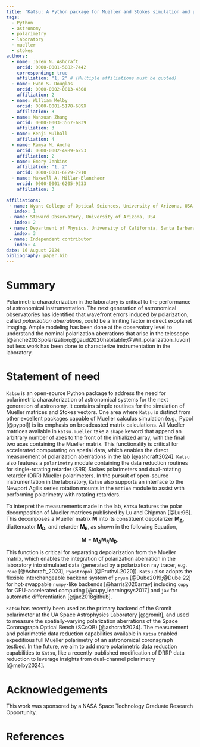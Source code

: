 ```yaml
---
title: 'Katsu: A Python package for Mueller and Stokes simulation and polarimetry'
tags:
  - Python
  - astronomy
  - polarimetry
  - laboratory
  - mueller
  - stokes
authors:
  - name: Jaren N. Ashcraft
    orcid: 0000-0001-5082-7442
    corresponding: true
    affiliation: "1, 2" # (Multiple affiliations must be quoted)
  - name: Ewan S. Douglas
    orcid: 0000-0002-0813-4308
    affiliation: 2
  - name: William Melby
    orcid: 0000-0001-5178-689X
    affiliation: 3
  - name: Manxuan Zhang
    orcid: 0000-0003-3567-6839
    affiliation: 3
  - name: Kenji Mulhall
    affiliation: 4
  - name: Ramya M. Anche
    orcid: 0000-0002-4989-6253
    affiliation: 2
  - name: Emory Jenkins
    affiliation: "1, 2"
    orcid: 0000-0001-6829-7910
  - name: Maxwell A. Millar-Blanchaer
    orcid: 0000-0001-6205-9233
    affiliation: 3
  
affiliations:
 - name: Wyant College of Optical Sciences, University of Arizona, USA
   index: 1
 - name: Steward Observatory, University of Arizona, USA
   index: 2
 - name: Department of Physics, University of California, Santa Barbara, USA
   index: 3
 - name: Independent contributor
   index: 4
date: 16 August 2024
bibliography: paper.bib
---
```


# Summary
Polarimetric characterization in the laboratory is critical to the performance of astronomical instrumentation. The next generation of astronomical observatories has identified that wavefront errors induced by polarization, called _polarization aberrations_, could be a limiting factor in direct exoplanet imaging. Ample modeling has been done at the observatory level to understand the nominal polarization aberrations that arise in the telescope [@anche2023polarization;@gaudi2020habitable;@Will_polarization_luvoir] but less work has been done to characterize instrumentation in the laboratory.

# Statement of need
`Katsu` is an open-source Python package to address the need for polarimetric characterization of astronomical systems for the next generation of astronomy. It contains simple routines for the simulation of Mueller matrices and Stokes vectors. One area where `Katsu` is distinct from other excellent packages capable of Mueller calculus simulation (e.g., Pypol [@pypol]) is its emphasis on broadcasted matrix calculations. All Mueller matrices available in `katsu.mueller` take a `shape` keword that append an arbitrary number of axes to the front of the initialized array, with the final two axes containing the Mueller matrix. This functionality is critical for accelerated computating on spatial data, which enables the direct measurement of polarization aberrations in the lab [@ashcraft2024]. `Katsu` also features a `polarimetry` module containing the data reduction routines for single-rotating retarder (SRR) Stokes polarimeters and dual-rotating retarder (DRR) Mueller polarimeters. In the pursuit of open-source instrumentation in the laboratory, `Katsu` also supports an interface to the Newport Agilis series rotation mounts in the `motion` module to assist with performing polarimetry with rotating retarders. 

To interpret the measurements made in the lab, `Katsu` features the polar decomposition of Mueller matrices published by Lu and Chipman [@Lu:96]. This decomposes a Mueller matrix $\mathbf{M}$ into its constituent depolarizer $\mathbf{M_{\Delta}}$, diattenuator $\mathbf{M_{D}}$, and retarder $\mathbf{M_{R}}$, as shown in the following Equation,

$$\mathbf{M} = \mathbf{M_{\Delta}}\mathbf{M_{R}}\mathbf{M_{D}}. $$

This function is critical for separating depolarization from the Mueller matrix, which enables the integration of polarization aberration in the laboratory into simulated data (generated by a polarization ray tracer, e.g. `Poke` [@Ashcraft_2023], `Pyastropol` [@Pruthvi.2020]). `Katsu` also adopts the flexible interchangeable backend system of `prysm` [@Dube2019;@Dube:22] for hot-swappable `numpy`-like backends [@harris2020array] including `cupy` for GPU-accelerated computing [@cupy_learningsys2017] and `jax` for automatic differentiation [@jax2018github].

`Katsu` has recently been used as the primary backend of the Gromit polarimeter at the UA Space Astrophysics Laboratory [@gromit], and used to measure the spatially-varying polarization aberrations of the Space Coronagraph Optical Bench (SCoOB) [@ashcraft2024]. The measurement and polarimetric data reduction capabilities available in `Katsu` enabled expeditious full Mueller polarimetry of an astronomical coronagraph testbed. In the future, we aim to add more polarimetric data reduction capabilities to `Katsu`, like a recently-published modification of DRRP data reduction to leverage insights from dual-channel polarimetry [@melby2024]. 

# Acknowledgements
This work was sponsored by a NASA Space Technology Graduate Research Opportunity.

# References